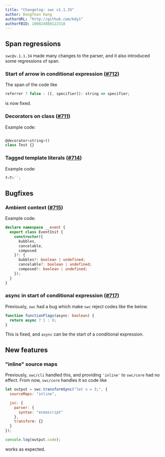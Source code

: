 ```yaml
---
title: "Changelog: swc v1.1.35"
author: DongYoon Kang
authorURL: "http://github.com/kdy1"
authorFBID: 100024888122318
---
```


## Span regressions

`swc@v.1.1.34` made many changes to the parser, and it also introduced some regressions of span.

### Start of arrow in conditional expression ([#712](https://github.com/swc-project/swc/pull/712))

The span of the code like

```js
referrer ? false : ([, specifier]): string => specifier;
```

is now fixed.

### Decorators on class ([#711](https://github.com/swc-project/swc/pull/711))

Example code:

```js

@decorator<string>()
class Test {}
```

### Tagged template literals ([#714](https://github.com/swc-project/swc/pull/714))

Example code:

```ts
f<T>``;
```

## Bugfixes

### Ambient context ([#715](https://github.com/swc-project/swc/pull/715))

Example code:

```ts
declare namespace __event {
  export class EventInit {
    constructor({
      bubbles,
      cancelable,
      composed
    }?: {
      bubbles?: boolean | undefined;
      cancelable?: boolean | undefined;
      composed?: boolean | undefined;
    });
  }
}
```

### async in start of conditional expression ([#717](https://github.com/swc-project/swc/issues/717))

Previously, `swc` had a bug which make `swc` reject codes like the below.

```ts
function functionFlags(async: boolean) {
  return async ? 1 : 0;
}
```

This is fixed, and `async` can be the start of a conditional expression.

## New features

### "inline" source maps

Previously, `swc/cli` handled this, and providing `'inline'` to `swc/core` had no effect.
From now, `swc/core` handles it so code like

```js
let output = swc.transformSync("let x = 3;", {
  sourceMaps: "inline",

  jsc: {
    parser: {
      syntax: "ecmascript"
    },
    transform: {}
  }
});

console.log(output.code);
```

works as expected.
